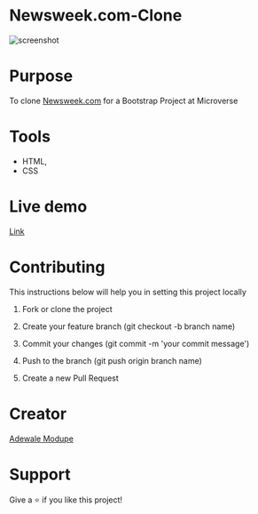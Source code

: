 # Newsweek.com-Clone

![screenshot](./Screenshot.png)


# Purpose
To clone <a href="https://www.newsweek.com/" target="blank">Newsweek.com</a> for a Bootstrap Project at Microverse


# Tools 
- HTML,
- CSS


# Live demo
<a href="https://rawcdn.githack.com/Eshy10/Newsweek.com-Clone/f53cf7aa05afbdf8c4d6866e0bc4f3a9af19e740/index.html">Link</a>


# Contributing
This instructions below will help you in setting this project locally

1. Fork or clone the project

2. Create your feature branch (git checkout -b branch name)

3. Commit your changes (git commit -m 'your commit message')

4. Push to the branch (git push origin branch name)

5. Create a new Pull Request

# Creator
<a href="https://github.com/Eshy10">Adewale Modupe</a>

# Support
Give a ⭐️ if you like this project!